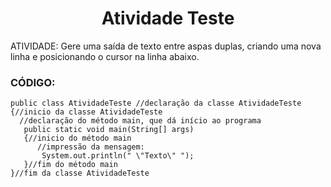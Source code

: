<h1 align="center"> Atividade Teste </h1>

ATIVIDADE: Gere uma saída de texto entre aspas duplas, criando uma nova linha e posicionando o cursor na linha abaixo.

### CÓDIGO:

```
public class AtividadeTeste //declaração da classe AtividadeTeste
{//inicio da classe AtividadeTeste
  //declaração do método main, que dá início ao programa
   public static void main(String[] args)
   {//inicio do método main
      //impressão da mensagem:
       System.out.println(" \"Texto\" ");
   }//fim do método main
}//fim da classe AtividadeTeste
```
